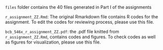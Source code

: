 `files` folder contains the 40 files generated in Part I of the assignments

`r_assignment_ZZ.Rmd`: 
The original Rmarkdown file contains R codes for the assignment. To edit the codes for reviewing process, please use this file.

`bcb_546x_r_assignment_ZZ.pdf`: the .pdf file knitted from `r_assignment_ZZ.Rmd`, contains codes and figures. To check codes as well as figures for visualization, please use this file.

